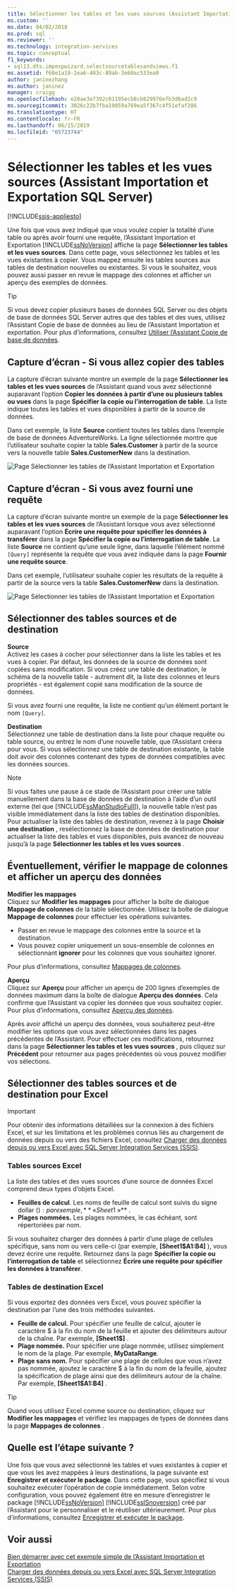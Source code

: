 ```yaml
---
title: Sélectionner les tables et les vues sources (Assistant Importation et Exportation SQL Server) | Microsoft Docs
ms.custom: ''
ms.date: 04/02/2018
ms.prod: sql
ms.reviewer: ''
ms.technology: integration-services
ms.topic: conceptual
f1_keywords:
- sql13.dts.impexpwizard.selectsourcetablesandviews.f1
ms.assetid: f60e1a19-2ea6-403c-89ab-3e60ac533ea0
author: janinezhang
ms.author: janinez
manager: craigg
ms.openlocfilehash: e20ae3e7392c01195ecb8cb829976efb3d6ad2c9
ms.sourcegitcommit: 3026c22b7fba19059a769ea5f367c4f51efaf286
ms.translationtype: HT
ms.contentlocale: fr-FR
ms.lasthandoff: 06/15/2019
ms.locfileid: "65723744"
---
```

# <a name="select-source-tables-and-views-sql-server-import-and-export-wizard"></a>Sélectionner les tables et les vues sources (Assistant Importation et Exportation SQL Server)

[!INCLUDE[ssis-appliesto](../../includes/ssis-appliesto-ssvrpluslinux-asdb-asdw-xxx.md)]


  Une fois que vous avez indiqué que vous voulez copier la totalité d’une table ou après avoir fourni une requête, l’Assistant Importation et Exportation [!INCLUDE[ssNoVersion](../../includes/ssnoversion-md.md)] affiche la page **Sélectionner les tables et les vues sources**. Dans cette page, vous sélectionnez les tables et les vues existantes à copier. Vous mappez ensuite les tables sources aux tables de destination nouvelles ou existantes. Si vous le souhaitez, vous pouvez aussi passer en revue le mappage des colonnes et afficher un aperçu des exemples de données.

> [!TIP]
> Si vous devez copier plusieurs bases de données SQL Server ou des objets de base de données SQL Server autres que des tables et des vues, utilisez l’Assistant Copie de base de données au lieu de l’Assistant Importation et exportation. Pour plus d’informations, consultez [Utiliser l’Assistant Copie de base de données](../../relational-databases/databases/use-the-copy-database-wizard.md).  
  
## <a name="screen-shot---if-youre-going-to-copy-tables"></a>Capture d’écran - Si vous allez copier des tables  
 La capture d’écran suivante montre un exemple de la page **Sélectionner les tables et les vues sources** de l’Assistant quand vous avez sélectionné auparavant l’option **Copier les données à partir d’une ou plusieurs tables ou vues** dans la page **Spécifier la copie ou l’interrogation de table**. La liste indique toutes les tables et vues disponibles à partir de la source de données.
 
Dans cet exemple, la liste **Source** contient toutes les tables dans l’exemple de base de données AdventureWorks. La ligne sélectionnée montre que l’utilisateur souhaite copier la table **Sales.Customer** à partir de la source vers la nouvelle table **Sales.CustomerNew** dans la destination. 
   
 ![Page Sélectionner les tables de l’Assistant Importation et Exportation](../../integration-services/import-export-data/media/select-tables1.png "Page Sélectionner les tables de l’Assistant Importation et Exportation")
  
## <a name="screen-shot---if-you-provided-a-query"></a>Capture d’écran - Si vous avez fourni une requête  
 La capture d’écran suivante montre un exemple de la page **Sélectionner les tables et les vues sources** de l’Assistant lorsque vous avez sélectionné auparavant l’option **Écrire une requête pour spécifier les données à transférer** dans la page **Spécifier la copie ou l’interrogation de table**. La liste **Source** ne contient qu’une seule ligne, dans laquelle l’élément nommé `[Query]` représente la requête que vous avez indiquée dans la page **Fournir une requête source**.
 
Dans cet exemple, l’utilisateur souhaite copier les résultats de la requête à partir de la source vers la table **Sales.CustomerNew** dans la destination.  
    
 ![Page Sélectionner les tables de l’Assistant Importation et Exportation](../../integration-services/import-export-data/media/select-tables2.png "Page Sélectionner les tables de l’Assistant Importation et Exportation")  

## <a name="select-source-and-destination-tables"></a>Sélectionner des tables sources et de destination 
**Source**  
Activez les cases à cocher pour sélectionner dans la liste les tables et les vues à copier. Par défaut, les données de la source de données sont copiées sans modification. Si vous créez une table de destination, le schéma de la nouvelle table - autrement dit, la liste des colonnes et leurs propriétés - est également copié sans modification de la source de données.

Si vous avez fourni une requête, la liste ne contient qu’un élément portant le nom `[Query]`. 

**Destination**  
 Sélectionnez une table de destination dans la liste pour chaque requête ou table source, ou entrez le nom d’une nouvelle table, que l’Assistant créera pour vous. Si vous sélectionnez une table de destination existante, la table doit avoir des colonnes contenant des types de données compatibles avec les données sources.  

> [!NOTE]
> Si vous faites une pause à ce stade de l’Assistant pour créer une table manuellement dans la base de données de destination à l’aide d’un outil externe (tel que  [!INCLUDE[ssManStudioFull](../../includes/ssmanstudiofull-md.md)]), la nouvelle table n’est pas visible immédiatement dans la liste des tables de destination disponibles. Pour actualiser la liste des tables de destination, revenez à la page **Choisir une destination** , resélectionnez la base de données de destination pour actualiser la liste des tables et vues disponibles, puis avancez de nouveau jusqu’à la page **Sélectionner les tables et les vues sources** .  

## <a name="optionally-review-column-mappings-and-preview-data"></a>Éventuellement, vérifier le mappage de colonnes et afficher un aperçu des données
**Modifier les mappages**   
Cliquez sur **Modifier les mappages** pour afficher la boîte de dialogue **Mappage de colonnes** de la table sélectionnée. Utilisez la boîte de dialogue **Mappage de colonnes** pour effectuer les opérations suivantes.
-   Passer en revue le mappage des colonnes entre la source et la destination.
-   Vous pouvez copier uniquement un sous-ensemble de colonnes en sélectionnant **ignorer** pour les colonnes que vous souhaitez ignorer.

Pour plus d’informations, consultez [Mappages de colonnes](../../integration-services/import-export-data/column-mappings-sql-server-import-and-export-wizard.md).  

**Aperçu**  
Cliquez sur **Aperçu** pour afficher un aperçu de 200 lignes d’exemples de données maximum dans la boîte de dialogue **Aperçu des données**. Cela confirme que l’Assistant va copier les données que vous souhaitez copier. Pour plus d’informations, consultez [Aperçu des données](../../integration-services/import-export-data/preview-data-dialog-box-sql-server-import-and-export-wizard.md).  
  
Après avoir affiché un aperçu des données, vous souhaiterez peut-être modifier les options que vous avez sélectionnées dans les pages précédentes de l’Assistant. Pour effectuer ces modifications, retournez dans la page **Sélectionner les tables et les vues sources** , puis cliquez sur **Précédent** pour retourner aux pages précédentes où vous pouvez modifier vos sélections.  

## <a name="select-source-and-destination-tables-for-excel"></a>Sélectionner des tables sources et de destination pour Excel

> [!IMPORTANT]
> Pour obtenir des informations détaillées sur la connexion à des fichiers Excel, et sur les limitations et les problèmes connus liés au chargement de données depuis ou vers des fichiers Excel, consultez [Charger des données depuis ou vers Excel avec SQL Server Integration Services (SSIS)](../load-data-to-from-excel-with-ssis.md).

### <a name="excel-source-tables"></a>Tables sources Excel
La liste des tables et des vues sources d’une source de données Excel comprend deux types d’objets Excel.
-   **Feuilles de calcul**. Les noms de feuille de calcul sont suivis du signe dollar ($) : par exemple, **« Sheet1$ »** .
-   **Plages nommées.** Les plages nommées, le cas échéant, sont répertoriées par nom.

Si vous souhaitez charger des données à partir d’une plage de cellules spécifique, sans nom ou vers celle-ci (par exemple, **[Sheet1$A1:B4]** ), vous devez écrire une requête. Retournez dans la page **Spécifier la copie ou l’interrogation de table** et sélectionnez **Écrire une requête pour spécifier les données à transférer**.

### <a name="excel-destination-tables"></a>Tables de destination Excel
Si vous exportez des données vers Excel, vous pouvez spécifier la destination par l’une des trois méthodes suivantes.
-   **Feuille de calcul.** Pour spécifier une feuille de calcul, ajouter le caractère $ à la fin du nom de la feuille et ajouter des délimiteurs autour de la chaîne. Par exemple, **[Sheet1$]** .
-   **Plage nommée.** Pour spécifier une plage nommée, utilisez simplement le nom de la plage. Par exemple, **MyDataRange**.
-   **Plage sans nom.** Pour spécifier une plage de cellules que vous n’avez pas nommée, ajoutez le caractère $ à la fin du nom de la feuille, ajoutez la spécification de plage ainsi que des délimiteurs autour de la chaîne. Par exemple, **[Sheet1$A1:B4]** .

> [!TIP]
> Quand vous utilisez Excel comme source ou destination, cliquez sur **Modifier les mappages** et vérifiez les mappages de types de données dans la page **Mappages de colonnes** . 

## <a name="whats-next"></a>Quelle est l’étape suivante ?  
 Une fois que vous avez sélectionné les tables et vues existantes à copier et que vous les avez mappées à leurs destinations, la page suivante est **Enregistrer et exécuter le package**. Dans cette page, vous spécifiez si vous souhaitez exécuter l’opération de copie immédiatement. Selon votre configuration, vous pouvez également être en mesure d’enregistrer le package [!INCLUDE[ssNoVersion](../../includes/ssnoversion-md.md)] [!INCLUDE[ssISnoversion](../../includes/ssisnoversion-md.md)] créé par l’Assistant pour le personnaliser et le réutiliser ultérieurement. Pour plus d’informations, consultez [Enregistrer et exécuter le package](../../integration-services/import-export-data/save-and-run-package-sql-server-import-and-export-wizard.md).
 
 ## <a name="see-also"></a>Voir aussi
[Bien démarrer avec cet exemple simple de l’Assistant Importation et Exportation](../../integration-services/import-export-data/get-started-with-this-simple-example-of-the-import-and-export-wizard.md)  
[Charger des données depuis ou vers Excel avec SQL Server Integration Services (SSIS)](../load-data-to-from-excel-with-ssis.md)



